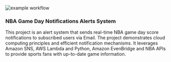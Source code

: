 ![example workflow](https://github.com/zablon-oigo/nba-game-alerts/actions/workflows/deploy.yml/badge.svg)

### NBA Game Day Notifications Alerts System
This project is an alert system that sends real-time NBA game day score notifications to subscribed users via Email. 
The project demonstrates cloud computing principles and efficient notification mechanisms.
It leverages Amazon SNS, AWS Lambda and Python, Amazon EvenBridge and NBA APIs to provide sports fans with up-to-date game information.
